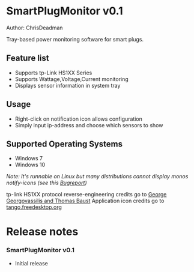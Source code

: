 ﻿
SmartPlugMonitor v0.1
=====================

Author: ChrisDeadman

Tray-based power monitoring software for smart plugs.

## Feature list
* Supports tp-Link HS1XX Series
* Supports Wattage,Voltage,Current monitoring
* Displays sensor information in system tray

## Usage
* Right-click on notification icon allows configuration
* Simply input ip-address and choose which sensors to show

## Supported Operating Systems
* Windows 7
* Windows 10

_Note: It's runnable on Linux but many distributions cannot display monos notify-icons (see this [Bugreport](https://bugzilla.xamarin.com/show_bug.cgi?id=14976))_

tp-link HS1XX protocol reverse-engineering credits go to [George Georgovassilis and Thomas Baust](https://georgovassilis.blogspot.co.at/2016/05/controlling-tp-link-hs100-wi-fi-smart.html)
Application icon credits go to [tango.freedesktop.org](http://tango.freedesktop.org)

Release notes
=======================

### SmartPlugMonitor v0.1
* Initial release
